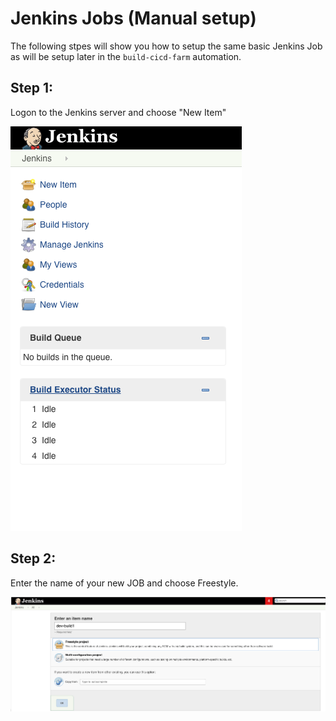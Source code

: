 # Jenkins Jobs (Manual setup)
The following stpes will show you how to setup the same basic Jenkins Job as will be setup later in the `build-cicd-farm` automation.

## Step 1:
Logon to the Jenkins server and choose "New Item"  
  
![Image description](https://github.com/scalr-tutorials/ci-cd-training/blob/master/Jenkins-manual-setup/images/newitem.png)  

## Step 2:  
Enter the name of your new JOB and choose Freestyle.  

![Image description](https://github.com/scalr-tutorials/ci-cd-training/blob/master/Jenkins-manual-setup/images/newjob.png)

